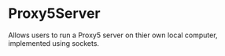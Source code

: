# Proxy5Server
Allows users to run a Proxy5 server on thier own local computer, implemented using sockets.
